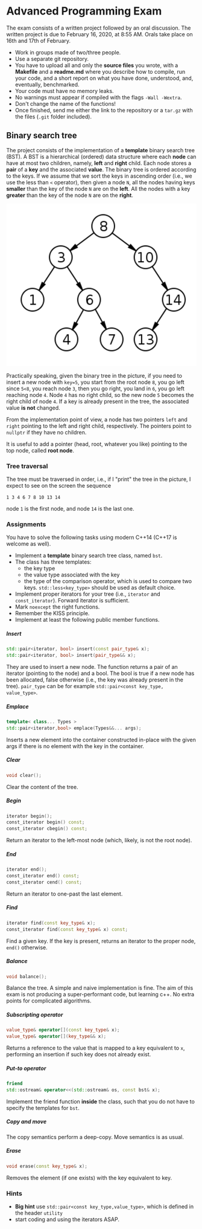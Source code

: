 # Advanced Programming Exam

The exam consists of a written project followed by an oral discussion. 
The written project is due to February 16, 2020, at 8:55 AM.
Orals take place on 16th and 17th of February.

- Work in groups made of two/three people.
- Use a separate git repository. 
- You have to upload all and only the **source files** you wrote, with a **Makefile** and a **readme.md** where you describe how to compile, run your code, and a short report on what you have done, understood, and, eventually, benchmarked.
- Your code must have no memory leaks.
- No warnings must appear if compiled with the flags `-Wall -Wextra`.
- Don't change the name of the functions!
- Once finished, send me either the link to the repository or a `tar.gz` with the files (`.git` folder included).

## Binary search tree

The project consists of the implementation of a **template** binary search tree (BST). A BST is a hierarchical (ordered) data structure where each **node** can have at most two children, namely, **left** and **right** child. Each node stores a **pair** of a **key** and the associated **value**. The binary tree is ordered according to the keys. 
If we assume that we sort the keys in ascending order (i.e., we use the less than `<` operator), then given a node `N`, all the nodes having keys **smaller** than the key of the node `N` are on the **left**. All the nodes with a key **greater** than the key of the node `N` are on the **right**.

![](./aux/BSTpic.png)

Practically speaking, given the binary tree in the picture, if you need to insert a new node with `key=5`, you start from the root node `8`, you go left since `5<8`, you reach node `3`, then you go right, you land in `6`, you go left reaching node `4`. Node `4` has no right child, so the new node `5` becomes the right child of node `4`. If a key is already present in the tree, the associated value **is not** changed.

From the implementation point of view, a node has two pointers `left` and `right` pointing to the left and right child, respectively. The pointers point to `nullptr` if they have no children.

It is useful to add a pointer (head, root, whatever you like) pointing to the top node, called **root node**.

### Tree traversal

The tree must be traversed in order, i.e., if I "print" the tree in the picture, I expect to see on the screen the sequence
```
1 3 4 6 7 8 10 13 14
```
node `1` is the first node, and node `14` is the last one.

### Assignments
You have to solve the following tasks using modern C++14 (C++17 is welcome as well).

- Implement a **template** binary search tree class, named `bst`.
- The class has three templates:
  - the key type
  - the value type associated with the key
  - the type of the comparison operator, which is used to compare two keys. `std::less<key_type>` should be used as default choice.
- Implement proper iterators for your tree (i.e., `iterator` and `const_iterator`). Forward iterator is sufficient.
- Mark `noexcept` the right functions.
- Remember the KISS principle. 
- Implement at least the following public member functions.

##### Insert

```c++
std::pair<iterator, bool> insert(const pair_type& x);
std::pair<iterator, bool> insert(pair_type&& x);
```
They are used to insert a new node. The function returns a pair of an iterator (pointing to the node) and a bool. The bool is true if a new node has been allocated, false otherwise (i.e., the key was already present in the tree). `pair_type` can be for example `std::pair<const key_type, value_type>`. 

##### Emplace

```c++
template< class... Types >
std::pair<iterator,bool> emplace(Types&&... args);
```
Inserts a new element into the container constructed in-place with the given args if there is no element with the key in the container.

##### Clear

```c++
void clear();
```
Clear the content of the tree.

##### Begin

```c++
iterator begin();
const_iterator begin() const;
const_iterator cbegin() const;
```

Return an iterator to the left-most node (which, likely, is not the root node).

##### End

```c++
iterator end();
const_iterator end() const;
const_iterator cend() const;
```

Return an iterator to one-past the last element.

##### Find

```c++
iterator find(const key_type& x);
const_iterator find(const key_type& x) const;
```
Find a given key. If the key is present, returns an iterator to the proper node, `end()` otherwise.

##### Balance

```c++
void balance();
```

Balance the tree. A simple and naive implementation is fine. The aim of this exam is not producing a super-performant code, but learning c++. No extra points for complicated algorithms.

##### Subscripting operator


```c++
value_type& operator[](const key_type& x);
value_type& operator[](key_type&& x);
```

Returns a reference to the value that is mapped to a key equivalent to `x`, performing an insertion if such key does not already exist.

##### Put-to operator


```c++
friend
std::ostream& operator<<(std::ostream& os, const bst& x);
```

Implement the friend function **inside** the class, such that you do not have to specify the templates for `bst`.

##### Copy and move

The copy semantics perform a deep-copy. Move semantics is as usual.

##### Erase

```c++
void erase(const key_type& x);
```

Removes the element (if one exists) with the key equivalent to key.


### Hints
- **Big hint** use `std::pair<const key_type,value_type>`, which is defined in the header `utility`
- start coding and using the iterators ASAP.


